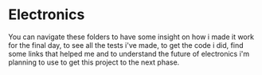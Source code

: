 # Electronics
You can navigate these folders to have some insight on how i made it work for the final day, to see all the tests i've made, to get the code i did, find some links that helped me and to understand the future of electronics i'm planning to use to get this project to the next phase.